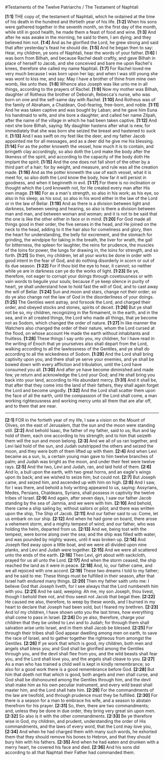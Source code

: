 #Testaments of the Twelve Patriarchs / The Testament of Naphtali

**[1:1]** THE copy of, the testament of Naphtali, which he ordained at the time of his death in the hundred and thirtieth year of his life.
**[1:2]** When his sons were gathered together in the seventh month, on the first day of the month, while still in good health, he made them a feast of food and wine.
**[1:3]** And after he was awake in the morning, he said to them, I am dying; and they believed him not.
**[1:4]** And as he glorified the Lord, he grew strong and said that after yesterday's feast he should die.
**[1:5]** And he began then to say: Hear, my children, ye sons of Naphtali, hear the words of your father.
**[1:6]** I was born from Bilhah, and because Rachel dealt craftly, and gave Bilhah in place of herself to Jacob, and she conceived and bare me upon Rachel's knees, therefore she called my name Naphtali.
**[1:7]** For Rachel loved me very much because I was born upon her lap; and when I was still young she was wont to kiss me, and say: May I have a brother of thine from mine own womb, like unto thee.
**[1:8]** Whence also Joseph was like unto me in all things, according to the prayers of Rachel.
**[1:9]** Now my mother was Bilhah, daughter of Rotheus the brother of Deborah, Rebecca's nurse, who was born on one and the self-same day with Rachel.
**[1:10]** And Rotheus was of the family of Abraham, a Chaldean, God-fearing, free-born, and noble.
**[1:11]** And he was taken captive and was bought by Laban; and he gave him Euna his handmaid to wife, and she bore a daughter, and called her name Zilpah, after the name of the village in which he had been taken captive.
**[1:12]** And next she bore Bilhah, saying: My daughter hastens after what is new, for immediately that she was born she seized the breast and hastened to suck it.
**[1:13]** And I was swift on my feet like the deer, and my father Jacob appointed me for all messages, and as a deer did he give me his blessing.
**[1:14]** For as the potter knoweth the vessel, how much it is to contain, and bringeth clay accordingly, so also doth the Lord make the body after the likeness of the spirit, and according to the capacity of the body doth He implant the spirit.
**[1:15]** And the one does not fall short of the other by a third part of a hair; for by weight, and measure, and rule was all the creation made.
**[1:16]** And as the potter knoweth the use of each vessel, what it is meet for, so also doth the Lord know the body, how far it will persist in goodness, and when it beginneth in evil.
**[1:17]** For there is no inclination or thought which the Lord knoweth not, for He created every man after His own image.
**[1:18]** For as a man's strength, so also in his work; as his eye, so also in his sleep; as his soul, so also in his word either in the law of the Lord or in the law of Beliar.
**[1:19]** And as there is a division between light and darkness, between seeing and hearing, so also is there a division between man and man, and between woman and woman; and it is not to be said that the one is like the other either in face or in mind.
**[1:20]** For God made all things good in their order, the five senses in the head, and He joined on the neck to the head, adding to it the hair also for comeliness and glory, then the heart for understanding, the belly for excrement, and the stomach for grinding, the windpipe for taking in the breath, the liver for wrath, the gall for bitterness, the spleen for laughter, the reins for prudence, the muscles of the loins for power, the lungs for drawing in, the loins for strength, and so forth.
**[1:21]** So then, my children, let all your works be done in order with good intent in the fear of God, and do nothing disorderly in scorn or out of its due season.
**[1:22]** For if thou bid the eye to hear, it cannot; so neither while ye are in darkness can ye do the works of light.
**[1:23]** Be ye, therefore, not eager to corrupt your doings through covetousness or with vain words to beguile your souls; because if ye keep silence in purity of heart, ye shall understand how to hold fast the will of God, and to cast away the will of Beliar.
**[1:24]** Sun and moon and stars, change not their order; so do ye also change not the law of God in the disorderliness of your doings.
**[1:25]** The Gentiles went astray, and forsook the Lord, and charged their order, and obeyed stocks and stones, spirits of deceit.
**[1:26]** But ye shall not be so, my children, recognizing in the firmament, in the earth, and in the sea, and in all created things, the Lord who made all things, that ye become not as Sodom, which changed the order of nature.
**[1:27]** In like manner the Watchers also changed the order of their nature, whom the Lord cursed at the flood, on whose account He made the earth without inhabitants and fruitless.
**[1:28]** These things I say unto you, my children, for I have read in the writing of Enoch that ye yourselves also shall depart from the Lord, walking according to all the lawlessness of the Gentiles, and ye shall do according to all the wickedness of Sodom.
**[1:29]** And the Lord shall bring captivity upon you, and there shall ye serve your enemies, and ye shall be bowed down with every affliction and tribulation, until the Lord have consumed you all.
**[1:30]** And after ye have become diminished and made few, ye return and acknowledge the Lord your God; and He shall bring you back into your land, according to His abundant mercy.
**[1:31]** And it shall be, that after that they come into the land of their fathers, they shall again forget the Lord and become ungodly.
**[1:32]** And the Lord shall scatter them upon the face of all the earth, until the compassion of the Lord shall come, a man working righteousness and working mercy unto all them that are afar off, and to them that are near.

---

**[2:1]** FOR in the fortieth year of my life, I saw a vision on the Mount of Olives, on the east of Jerusalem, that the sun and the moon were standing still.
**[2:2]** And behold Isaac, the father of my father, said to us; Run and lay hold of them, each one according to his strength; and to him that seizeth them will the sun and moon belong.
**[2:3]** And we all of us ran together, and Levi laid hold of the sun, and Judah outstripped the others and seized the moon, and they were both of them lifted up with them.
**[2:4]** And when Levi became as a sun, lo, a certain young man gave to him twelve branches of palm; and Judah was bright as the moon, and under their feet were twelve rays.
**[2:5]** And the two, Levi and Judah, ran, and laid hold of them.
**[2:6]** And lo, a bull upon the earth, with two great horns, and an eagle's wings upon its back; and we wished to seize him, but could not.
**[2:7]** But Joseph came, and seized him, and ascended up with him on high.
**[2:8]** And I saw, for I was there, and behold a holy writing appeared to us, saying: Assyrians, Medes, Persians, Chaldeans, Syrians, shall possess in captivity the twelve tribes of Israel.
**[2:9]** And again, after seven days, I saw our father Jacob standing by the sea of Jamnia, and we were with him.
**[2:10]** And behold, there came a ship sailing by, without sailors or pilot; and there was written upon the ship, The Ship of Jacob.
**[2:11]** And our father said to us: Come, let us embark on our ship.
**[2:12]** And when he had gone on board, there arose a vehement storm, and a mighty tempest of wind; and our father, who was holding the helm, departed from us.
**[2:13]** And we, being tost with the tempest, were borne along over the sea; and the ship was filled with water, and was pounded by mighty waves, until it was broken up.
**[2:14]** And Joseph fled away upon a little boat, and we were all divided upon nine planks, and Levi and Judah were together.
**[2:15]** And we were all scattered unto the ends of the earth.
**[2:16]** Then Levi, girt about with sackcloth, prayed for us all unto the Lord.
**[2:17]** And when the storm ceased, the ship reached the land as it were in peace.
**[2:18]** And, lo, our father came, and we all rejoiced with one accord.
**[2:19]** These two dreams I told to my father; and he said to me: These things must be fulfilled in their season, after that Israel hath endured many things.
**[2:20]** Then my father saith unto me: I believe God that Joseph liveth, for I see always that the Lord numbereth him with you.
**[2:21]** And he said, weeping: Ah me, my son Joseph, thou livest, though I behold thee not, and thou seest not Jacob that begat thee.
**[2:22]** He caused me also, therefore, to weep by these words, and I burned in my heart to declare that Joseph had been sold, but I feared my brethren.
**[2:23]** And lo! my children, I have shown unto you the last times, how everything shall come to pass in Israel.
**[2:24]** Do ye also, therefore, charge your children that they be united to Levi and to Judah; for through them shall salvation arise unto Israel, and in them shall Jacob be blessed.
**[2:25]** For through their tribes shall God appear dwelling among men on earth, to save the race of Israel, and to gather together the righteous from amongst the Gentiles.
**[2:26]** If ye work that which is good, my children, both men and angels shall bless you; and God shall be glorified among the Gentiles through you, and the devil shall flee from you, and the wild beasts shall fear you, and the Lord shall love you, and the angels shall cleave to you.
**[2:27]** As a man who has trained a child well is kept in kindly remembrance; so also for a good work there is a good remembrance before God.
**[2:28]** But him that doeth not that which is good, both angels and men shall curse, and God shall be dishonoured among the Gentiles through him, and the devil shall make him as his own peculiar instrument, and every wild beast shall master him, and the Lord shall hate him.
**[2:29]** For the commandments of the law are twofold, and through prudence must they be fulfilled.
**[2:30]** For there is a season for a man to embrace his wife, and a season to abstain therefrom for his prayer.
**[2:31]** So, then, there are two commandments; and, unless they be done in due order, they bring very great sin upon men.
**[2:32]** So also is it with the other commandments.
**[2:33]** Be ye therefore wise in God, my children, and prudent, understanding the order of His commandments, and the laws of every word, that the Lord may love you,
**[2:34]** And when he had charged them with many such words, he exhorted them that they should remove his bones to Hebron, and that they should bury him with his fathers.
**[2:35]** And when he had eaten and drunken with a merry heart, he covered his face and died.
**[2:36]** And his sons did according to all that Naphtali their Father had commanded them.
